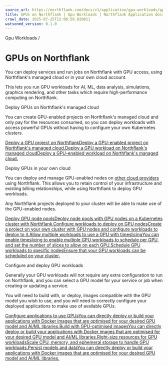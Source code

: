```yaml
---
source_url: https://northflank.com/docs/v1/application/gpu-workloads/gpus-on-northflank
title: GPUs on Northflank | Gpu Workloads | Northflank Application docs
crawl_date: 2025-07-25T12:06:50.020811
watsonmd_version: 0.1.0
---
```


Gpu Workloads / 

# GPUs on Northflank

You can deploy services and run jobs on Northflank with GPU access, using Northflank's managed cloud or in your own cloud account.

This lets you run GPU workloads for AI, ML, data analysis, simulations, graphics rendering, and other tasks which require high-performance computing on Northflank.

Deploy GPUs on Northflank's managed cloud

You can create GPU-enabled projects on Northflank's managed cloud and only pay for the resources consumed, so you can deploy workloads with access powerful GPUs without having to configure your own Kubernetes clusters.

[Deploy a GPU project on NorthflankDeploy a GPU-enabled project on Northflank's managed cloud.](/docs/v1/application/gpu-workloads/deploy-gpus-on-northflank-cloud#deploy-a-gpu-enabled-project)[Deploy a GPU workload on Northflank's managed cloudDeploy a GPU-enabled workload on Northflank's managed cloud.](/docs/v1/application/gpu-workloads/deploy-gpus-on-northflank-cloud#deploy-a-gpu-workload-on-northflank)

Deploy GPUs in your own cloud

You can deploy and manage GPU-enabled nodes on [other cloud providers](../bring-your-own-cloud/use-other-cloud-providers-with-northflank) using Northflank. This allows you to retain control of your infrastructure and existing billing relationships, while using Northflank to deploy GPU workloads.

Any Northflank projects deployed to your cluster will be able to make use of the GPU-enabled nodes.

[Deploy GPU node poolsDeploy node pools with GPU nodes on a Kubernetes cluster with Northflank.](/docs/v1/application/gpu-workloads/deploy-gpus-in-your-own-cloud#deploy-a-cluster-and-a-gpu-node-pool)[Configure workloads to deploy on GPU nodesCreate a project on your own cluster with GPU nodes and configure workloads to deploy to it.](/docs/v1/application/gpu-workloads/deploy-gpus-in-your-own-cloud#configure-workloads-to-deploy-on-gpu-nodes)[Allow multiple workloads to use a GPU with timeslicingYou can enable timeslicing to enable multiple GPU workloads to schedule per GPU, and set the number of slices to allow on each GPU.](/docs/v1/application/gpu-workloads/deploy-gpus-in-your-own-cloud#allow-multiple-workloads-to-use-a-gpu-with-timeslicing)[Schedule GPU workloads to specific nodesEnsure that your GPU workloads can be scheduled on your cluster.](/docs/v1/application/gpu-workloads/deploy-gpus-in-your-own-cloud#gpu-workload-scheduling)

Configure and deploy GPU workloads

Generally your GPU workloads will not require any extra configuration to run on Northflank, and you can select a GPU model for your service or job when creating or updating a service.

You will need to build with, or deploy, images compatible with the GPU model you wish to use, and you will need to correctly configure your deployed applications to make use of available GPUs.

[Configure applications to use GPUsYou can directly deploy or build your applications with Docker images that are optimised for your desired GPU model and AI/ML libraries.](/docs/v1/application/gpu-workloads/configure-and-optimise-workloads-for-gpus#configure-applications-to-use-gpus)[Build with GPU-optimised imagesYou can directly deploy or build your applications with Docker images that are optimised for your desired GPU model and AI/ML libraries.](/docs/v1/application/gpu-workloads/configure-and-optimise-workloads-for-gpus#build-with-gpu-optimised-images)[Right-size resources for GPU workloadsScale CPU, memory, and ephemeral storage to handle GPU workloads.](/docs/v1/application/gpu-workloads/configure-and-optimise-workloads-for-gpus#right-size-resources)[Persist models and dataYou can directly deploy or build your applications with Docker images that are optimised for your desired GPU model and AI/ML libraries.](/docs/v1/application/gpu-workloads/configure-and-optimise-workloads-for-gpus#persist-models-and-training-data)